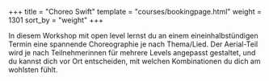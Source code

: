 +++
title = "Choreo Swift"
template = "courses/bookingpage.html"
weight = 1301
sort_by = "weight"
+++

In diesem Workshop mit open level lernst du an einem eineinhalbstündigen Termin eine spannende Choreographie je nach Thema/Lied.
Der Aerial-Teil wird je nach Teilnehmerinnen für mehrere Levels angepasst gestaltet, und du kannst dich vor Ort entscheiden, mit welchen Kombinationen du dich am wohlsten fühlt.
